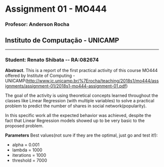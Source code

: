 # Assignment 01 - MO444 
### Profesor: Anderson Rocha
## Instituto de Computação - UNICAMP
-----------------
### Student: Renato  Shibata -- RA:082674

**Abstract**. This is a report of the first practical activity of this course MO444 offered by Institute of Computing - UNICAMP(http://www.ic.unicamp.br/%7Erocha/teaching/2018s1/mo444/assignments/assignment-01/2018s1-mo444-assignment-01.pdf)

The goal of the activity is using theoretical concepts learned throughout the classes like Linear Regression (with multiple variables) to solve a practical problem to predict the number of shares in social network(popularity). 

In this specific work all the expected behavior was achieved, despite the fact that Linear Regression models showed up to be very basic to the proposed problem.
    
**Parameters**
Best values(not sure if they are the optimal, just go and test it!):
*	alpha = 0.001
*	lambda = 1000
*	iterations = 1000
*	threshold = 7000

